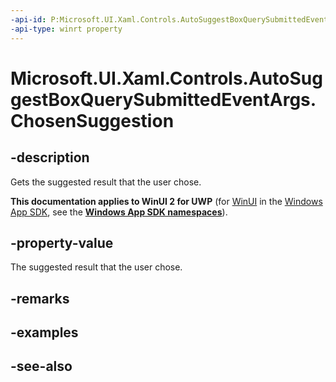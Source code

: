 ```yaml
---
-api-id: P:Microsoft.UI.Xaml.Controls.AutoSuggestBoxQuerySubmittedEventArgs.ChosenSuggestion
-api-type: winrt property
---
```


<!-- Property syntax
public object ChosenSuggestion { get; }
-->

# Microsoft.UI.Xaml.Controls.AutoSuggestBoxQuerySubmittedEventArgs.ChosenSuggestion

## -description
Gets the suggested result that the user chose.

**This documentation applies to WinUI 2 for UWP** (for [WinUI](/windows/apps/winui/winui3/) in the [Windows App SDK](/windows/apps/windows-app-sdk/), see the **[Windows App SDK namespaces](/windows/windows-app-sdk/api/winrt/)**).

## -property-value
The suggested result that the user chose.

## -remarks

## -examples

## -see-also

